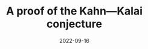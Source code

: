 ---
title: A proof of the Kahn&mdash;Kalai conjecture
date: 2022-09-16
status:
notes: 09-16-22-sem.pdf
code:
site:
paper: At the MIT Combinatorics Seminar. Continuation of the previous day's <a href="https://sanjanad1024.github.io/assets/pdf/seminar_notes/09-15-22-colloq.pdf" target="_blank">colloquium talk</a>.
presenters: Jinyoung Park
series: Combinatorics 
---